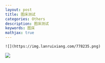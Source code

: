 ```yaml
---
layout: post
title: 图床测试
categories: Others
description: 图床测试
keywords: 图床
mathjax: true
---
```


`![](https://img.lanruixiang.com/778235.png)`

![](https://img.lanruixiang.com/778235.png)

